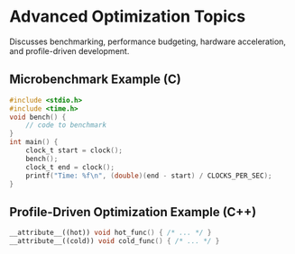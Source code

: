 # Advanced Optimization Topics

Discusses benchmarking, performance budgeting, hardware acceleration, and profile-driven development.

## Microbenchmark Example (C)
```c
#include <stdio.h>
#include <time.h>
void bench() {
    // code to benchmark
}
int main() {
    clock_t start = clock();
    bench();
    clock_t end = clock();
    printf("Time: %f\n", (double)(end - start) / CLOCKS_PER_SEC);
}
```

## Profile-Driven Optimization Example (C++)
```cpp
__attribute__((hot)) void hot_func() { /* ... */ }
__attribute__((cold)) void cold_func() { /* ... */ }
```
